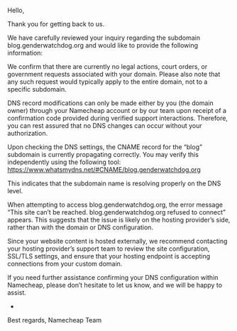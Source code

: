 Hello,

Thank you for getting back to us.

We have carefully reviewed your inquiry regarding the subdomain blog.genderwatchdog.org and would like to provide the following information:

We confirm that there are currently no legal actions, court orders, or government requests associated with your domain. Please also note that any such request would typically apply to the entire domain, not to a specific subdomain.

DNS record modifications can only be made either by you (the domain owner) through your Namecheap account or by our team upon receipt of a confirmation code provided during verified support interactions. Therefore, you can rest assured that no DNS changes can occur without your authorization.

Upon checking the DNS settings, the CNAME record for the “blog” subdomain is currently propagating correctly. You may verify this independently using the following tool: https://www.whatsmydns.net/#CNAME/blog.genderwatchdog.org

This indicates that the subdomain name is resolving properly on the DNS level.

When attempting to access blog.genderwatchdog.org, the error message “This site can’t be reached. blog.genderwatchdog.org refused to connect” appears. This suggests that the issue is likely on the hosting provider’s side, rather than with the domain or DNS configuration.

Since your website content is hosted externally, we recommend contacting your hosting provider’s support team to review the site configuration, SSL/TLS settings, and ensure that your hosting endpoint is accepting connections from your custom domain.

If you need further assistance confirming your DNS configuration within Namecheap, please don’t hesitate to let us know, and we will be happy to assist.

-
Best regards,
Namecheap Team